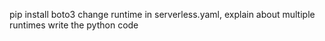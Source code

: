 pip install boto3
change runtime in serverless.yaml, explain about multiple runtimes
write the python code
